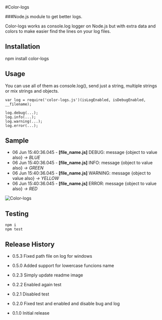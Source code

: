 #Color-logs

###Node.js module to get better logs. 

Color-logs works as console.log logger on Node.js but with extra data and colors to make easier find the lines on your log files.

## Installation

  npm install color-logs

## Usage
You can use all of them as console.log(), send just a string, multiple strings or mix strings and objects.

    var log = require('color-logs.js')(isLogEnabled, isDebugEnabled, __filename);
    
    log.debug(...);
    log.info(...);
    log.warning(...);
    log.error(...);


## Sample

- 06 Jun 15:40:36.045 - **[file_name.js]** DEBUG: message {object to value also} *-> BLUE*
- 06 Jun 15:40:36.045 - **[file_name.js]** INFO: message {object to value also} *-> GREEN*
- 06 Jun 15:40:36.045 - **[file_name.js]** WARNING: message {object to value also} *-> YELLOW*
- 06 Jun 15:40:36.045 - **[file_name.js]** ERROR: message {object to value also} *-> RED*

![Color-logs](http://i59.tinypic.com/15mb9y9.png)

## Testing

	npm i
 	npm test

## Release History

* 0.5.3 Fixed path file on log for windows

* 0.5.0 Added support for lowercase funcions name

* 0.2.3 Simply update readme image

* 0.2.2 Enabled again test

* 0.2.1 Disabled test

* 0.2.0 Fixed test and enabled and disable bug and log

* 0.1.0 Initial release
